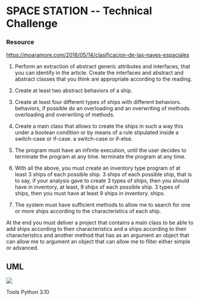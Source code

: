 # SPACE STATION -- Technical Challenge

### Resource
https://moaramore.com/2016/05/14/clasificacion-de-las-naves-espaciales


1. Perform an extraction of abstract generic attributes and interfaces,
that you can identify in the article. Create the interfaces and abstract
and abstract classes that you think are appropriate according to the reading.

2. Create at least two abstract behaviors of a ship.

3. Create at least four different types of ships with different behaviors.
behaviors, if possible do an overloading and an overwriting of methods.
overloading and overwriting of methods.

4. Create a main class that allows to create the ships in such a way this
under a boolean condition or by means of a rule stipulated inside a switch-case or if-case.
a switch-case or if-else.

5. The program must have an infinite execution, until the user decides to terminate the program at any time.
terminate the program at any time.

6. With all the above, you must create an inventory type program of at least 3 ships of each possible ship.
3 ships of each possible ship, that is to say, if your analysis gave to create 3 types of ships, then you should have in inventory, at least, 9 ships of each possible ship.
3 types of ships, then you must have at least 9 ships in inventory.
ships.

7. The system must have sufficient methods to allow me to
search for one or more ships according to the characteristics of each ship.

At the end you must deliver a project that contains a main class to be able to add ships according to their characteristics and a
ships according to their characteristics and another method that has as an argument an object that can allow me to
argument an object that can allow me to filter either simple or advanced.

## UML

![](/home/daniel/Imágenes/UML.jpg)



Tools
Python 3.10